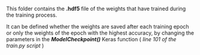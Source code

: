 This folder contains the __.hdf5__ file of the weights that have trained during the training process. 

It can be defined whether the weights are saved after each training epoch or only the weights of the epoch with the highest accuracy, by changing the parameters in the **_ModelCheckpoint()_** Keras function ( _line 101 of the train.py script_ ) 
